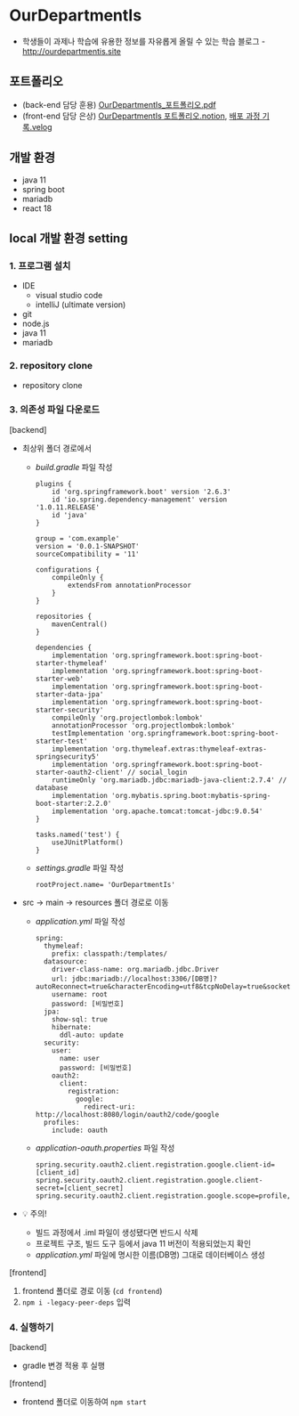 # OurDepartmentIs
- 학생들이 과제나 학습에 유용한 정보를 자유롭게 올릴 수 있는 학습 블로그 - http://ourdepartmentis.site

## 포트폴리오
- (back-end 담당 훈용) [OurDepartmentIs_포트폴리오.pdf](https://github.com/gnsdyd12/OurDepartmentIs/files/10529336/OurDepartmentIs.pdf)
- (front-end 담당 은상) [OurDepartmentIs 포트폴리오.notion](https://melted-attic-da8.notion.site/f0464ceeeb5c4e08bb40f1694230cb90?pvs=4), [배포 과정 기록.velog](https://velog.io/@dmstkd2905/series/aws-ec2-서버에-react-spring-프로젝트-배포하기)

## 개발 환경
- java 11
- spring boot
- mariadb
- react 18

## local 개발 환경 setting

### 1. 프로그램 설치
- IDE
    - visual studio code
    - intelliJ (ultimate version)
- git
- node.js
- java 11
- mariadb

### 2. repository clone
- repository clone

### 3. 의존성 파일 다운로드
[backend]
- 최상위 폴더 경로에서
    - *build.gradle* 파일 작성
        ```
        plugins {
            id 'org.springframework.boot' version '2.6.3'
            id 'io.spring.dependency-management' version '1.0.11.RELEASE'
            id 'java'
        }
        
        group = 'com.example'
        version = '0.0.1-SNAPSHOT'
        sourceCompatibility = '11'
        
        configurations {
            compileOnly {
                extendsFrom annotationProcessor
            }
        }
        
        repositories {
            mavenCentral()
        }
        
        dependencies {
            implementation 'org.springframework.boot:spring-boot-starter-thymeleaf'
            implementation 'org.springframework.boot:spring-boot-starter-web'
            implementation 'org.springframework.boot:spring-boot-starter-data-jpa'
            implementation 'org.springframework.boot:spring-boot-starter-security'
            compileOnly 'org.projectlombok:lombok'
            annotationProcessor 'org.projectlombok:lombok'
            testImplementation 'org.springframework.boot:spring-boot-starter-test'
            implementation 'org.thymeleaf.extras:thymeleaf-extras-springsecurity5'
            implementation 'org.springframework.boot:spring-boot-starter-oauth2-client' // social_login
            runtimeOnly 'org.mariadb.jdbc:mariadb-java-client:2.7.4' // database
            implementation 'org.mybatis.spring.boot:mybatis-spring-boot-starter:2.2.0'
            implementation 'org.apache.tomcat:tomcat-jdbc:9.0.54'
        }
        
        tasks.named('test') {
            useJUnitPlatform()
        }
        ```
        
    - *settings.gradle* 파일 작성   
        ```
        rootProject.name= 'OurDepartmentIs'
        ```
        
- src → main → resources 폴더 경로로 이동
    - *application.yml* 파일 작성
        ```
        spring:
          thymeleaf:
            prefix: classpath:/templates/
          datasource:
            driver-class-name: org.mariadb.jdbc.Driver
            url: jdbc:mariadb://localhost:3306/[DB명]?autoReconnect=true&characterEncoding=utf8&tcpNoDelay=true&socketTimeout=7000&serverTimezone=UTC
            username: root
            password: [비밀번호]
          jpa:
            show-sql: true
            hibernate:
              ddl-auto: update
          security:
            user:
              name: user
              password: [비밀번호]
            oauth2:
              client:
                registration:
                  google:
                    redirect-uri: http://localhost:8080/login/oauth2/code/google
          profiles:
            include: oauth
        ```
        
    - *application-oauth.properties* 파일 작성
        ```
        spring.security.oauth2.client.registration.google.client-id=[client_id]
        spring.security.oauth2.client.registration.google.client-secret=[client_secret]
        spring.security.oauth2.client.registration.google.scope=profile,email
        ```
        

- 💡 주의!
    - 빌드 과정에서 .iml 파일이 생성됐다면 반드시 삭제
    - 프로젝트 구조, 빌드 도구 등에서 java 11 버전이 적용되었는지 확인
    - *application.yml* 파일에 명시한 이름(DB명) 그대로 데이터베이스 생성

[frontend]
1. frontend 폴더로 경로 이동 (`cd frontend`)
2. `npm i -legacy-peer-deps` 입력

### 4. 실행하기
[backend]
- gradle 변경 적용 후 실행

[frontend]
- frontend 폴더로 이동하여 `npm start`
